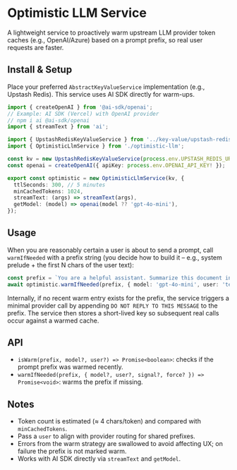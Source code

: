# Optimistic LLM Service

A lightweight service to proactively warm upstream LLM provider token caches (e.g., OpenAI/Azure) based on a prompt prefix, so real user requests are faster.

## Install & Setup

Place your preferred `AbstractKeyValueService` implementation (e.g., Upstash Redis). This service uses AI SDK directly for warm-ups.

```ts
import { createOpenAI } from '@ai-sdk/openai';
// Example: AI SDK (Vercel) with OpenAI provider
// npm i ai @ai-sdk/openai
import { streamText } from 'ai';

import { UpstashRedisKeyValueService } from '../key-value/upstash-redis-key-value';
import { OptimisticLlmService } from './optimistic-llm';

const kv = new UpstashRedisKeyValueService(process.env.UPSTASH_REDIS_URL!, process.env.UPSTASH_REDIS_TOKEN!);
const openai = createOpenAI({ apiKey: process.env.OPENAI_API_KEY! });

export const optimistic = new OptimisticLlmService(kv, {
  ttlSeconds: 300, // 5 minutes
  minCachedTokens: 1024,
  streamText: (args) => streamText(args),
  getModel: (model) => openai(model ?? 'gpt-4o-mini'),
});
```

## Usage

When you are reasonably certain a user is about to send a prompt, call `warmIfNeeded` with a prefix string (you decide how to build it – e.g., system prelude + the first N chars of the user text):

```ts
const prefix = `You are a helpful assistant. Summarize this document in 5 bullet points.`;
await optimistic.warmIfNeeded(prefix, { model: 'gpt-4o-mini', user: 'tenant-123' });
```

Internally, if no recent warm entry exists for the prefix, the service triggers a minimal provider call by appending `DO NOT REPLY TO THIS MESSAGE` to the prefix. The service then stores a short-lived key so subsequent real calls occur against a warmed cache.

## API

- `isWarm(prefix, model?, user?) => Promise<boolean>`: checks if the prompt prefix was warmed recently.
- `warmIfNeeded(prefix, { model?, user?, signal?, force? }) => Promise<void>`: warms the prefix if missing.

## Notes

- Token count is estimated (≈ 4 chars/token) and compared with `minCachedTokens`.
- Pass a `user` to align with provider routing for shared prefixes.
- Errors from the warm strategy are swallowed to avoid affecting UX; on failure the prefix is not marked warm.
- Works with AI SDK directly via `streamText` and `getModel`.
